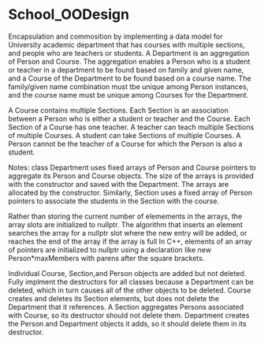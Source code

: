 # School_OODesign

Encapsulation and commosition by implementing a data model for University academic department that has courses with multiple sections, 
and people who are teachers or students. A Department is an aggregation of Person and Course. The aggregation enables a Person who 
is a student or teacher in a department to be found based on family and given name, and a Course of the Department to be found based 
on a course name. The family/given name combination must tbe unique among Person instances, and the course name must be unique 
among Courses for the Department.

A Course contains multiple Sections. Each Section is an association between a Person who is either a student or teacher and the Course. 
Each Section of a Course has one teacher. A teacher can teach multiple Sections of multiple Courses. A student can take Sections of 
multiple Courses. A Person cannot be the teacher of a Course for which the Person is also a student.

Notes: class Department uses fixed arrays of Person and Course pointers to aggregate its Person and Course objects. The size of the 
arrays is provided with the constructor and saved with the Department. The arrays are allocated by the constructor. Similarly, 
Section uses a fixed array of Person pointers to associate the students in the Section with the course.

Rather than storing the current number of elemements in the arrays, the array slots are initialized to nullptr. The algorithm that 
inserts an element searches the array for a nullptr slot where the new entry will be added, or reaches the end of the array if the 
array is full In C++, elements of an array of pointers are initialized to nullptr using a declaration like new Person*maxMembers 
with parens after the square brackets.

Individual Course, Section,and Person objects are added but not deleted. Fully implment the destructors for 
all classes because a Department can be deleted, which in turn causes all of the other objects to be deleted. Course creates and 
deletes its Section elements, but does not delete the Department that it references. A Section aggregates Persons associated with Course, 
so its destructor should not delete them. Department creates the Person and Department objects it adds, so it should delete them in its 
destructor.

